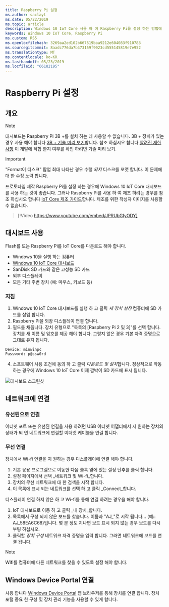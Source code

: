```yaml
---
title: Raspberry Pi 설정
ms.author: saclayt
ms.date: 05/22/2019
ms.topic: article
description: Windows 10 IoT Core 사용 하 여 Raspberry Pi를 설정 하는 방법에 알아봅니다.
keywords: Windows 10 IoT Core, Raspberry Pi
ms.custom: RS5
ms.openlocfilehash: 3269aa2ed102b667519baa9212e604083f910783
ms.sourcegitcommit: 8aadc776da7b473159f9023cd555145819e7e952
ms.translationtype: MT
ms.contentlocale: ko-KR
ms.lasthandoff: 05/23/2019
ms.locfileid: "66182195"
---
```

# <a name="setting-up-a-raspberry-pi"></a>Raspberry Pi 설정

## <a name="overview"></a>개요

> [!NOTE]
> 대시보드는 Raspberry Pi 3B +를 설치 하는 데 사용할 수 없습니다. 3B + 장치가 있는 경우 사용 해야 합니다 [3B + 기술 미리 보기](https://www.microsoft.com/en-us/software-download/windowsiot)합니다. 참조 하십시오 합니다 [알려진 제한 사항](https://docs.microsoft.com/en-us/windows/iot-core/troubleshooting) 이 개발에 적합 한지 여부를 확인 하려면 기술 미리 보기.

> [!IMPORTANT]
> "Format이 디스크" 팝업 최대 나타난 경우 수행 _되지_ 디스크를 포맷 합니다. 이 문제에 대 한 수정 노력 합니다.

프로토타입 제작 Raspberry Pi를 설정 하는 경우에 Windows 10 IoT Core 대시보드를 사용 하는 것이 좋습니다. 그러나 Raspberry Pi를 사용 하 여 제조 하려는 경우를 참조 하십시오 합니다 [IoT Core 제조 가이드](https://docs.microsoft.com/en-us/windows-hardware/manufacture/iot/iot-core-manufacturing-guide)합니다. 제조를 위한 작성자 이미지를 사용할 수 없습니다.
<br>
> [!Video https://www.youtube.com/embed/JPRUbGIyODY]

## <a name="using-the-dashboard"></a>대시보드 사용

Flash를 또는 Raspberry Pi를 IoT Core를 다운로드 해야 합니다.
* Windows 10을 실행 하는 컴퓨터 
* [Windows 10 IoT Core 대시보드](https://docs.microsoft.com/windows/iot-core/downloads)
* SanDisk SD 카드와 같은 고성능 SD 카드
* 외부 디스플레이
* 모든 기타 주변 장치 (예: 마우스, 키보드 등)

### <a name="instructions"></a>지침

1. Windows 10 IoT Core 대시보드를 실행 하 고 클릭 *새 장치 설정* 컴퓨터에 SD 카드를 삽입 합니다.
2. Raspberry Pi을 외장 디스플레이 연결 합니다.
3. 필드를 채웁니다. 장치 유형으로 "목록의 [Raspberry Pi 2 및 3]"를 선택 합니다. 장치를 새 이름 및 암호를 제공 해야 합니다. 그렇지 않은 경우 기본 자격 증명으로 그대로 유지 됩니다.

```
Device: minwinpc
Password: p@ssw0rd
```

4. 소프트웨어 사용 조건에 동의 하 고 클릭 *다운로드 및 설치*합니다. 정상적으로 작동 하는 경우에 Windows 10 IoT Core 이제 깜박이 SD 카드에 표시 됩니다.

![대시보드 스크린샷](../media/DeviceSetup/Dashboard-Screenshot.jpg)

## <a name="connect-to-a-network"></a>네트워크에 연결
### <a name="wired-connection"></a>유선된으로 연결
이더넷 포트 또는 유선된 연결을 사용 하려면 USB 이더넷 어댑터에서 지 원하는 장치의 상태가 되 면 네트워크에 연결할 이더넷 케이블을 연결 합니다.

### <a name="wireless-connection"></a>무선 연결
장치에서 Wi-fi 연결을 지 원하는 경우 디스플레이에 연결 해야 합니다.

1. 기본 응용 프로그램으로 이동한 다음 클록 옆에 있는 설정 단추를 클릭 합니다.
2. 설정 페이지에서 선택 _네트워크 및 Wi-fi_합니다.
3. 장치의 무선 네트워크에 대 한 검색을 시작 합니다.
4. 이 목록에 표시 되는 네트워크를 선택 하 고 클릭 _Connect_합니다.

디스플레이 연결 하지 않은 하 고 Wi-fi를 통해 연결 하려는 경우을 해야 합니다.

1. IoT 대시보드로 이동 하 고 클릭 _내 장치_합니다.
2. 목록에서 구성 되지 않은 보드를 찾습니다. 이름과 "AJ_"로 시작 됩니다... (예:: AJ_58EA6C68)입니다. 몇 분 정도 지나면 보드 표시 되지 않는 경우 보드를 다시 부팅 하십시오.
3. 클릭할 _장치 구성_ 네트워크 자격 증명을 입력 합니다. 그러면 네트워크에 보드를 연결 됩니다.

> [!NOTE]
> Wifi를 컴퓨터에 다른 네트워크를 찾을 수 있도록 설정 해야 합니다.

## <a name="connect-to-windows-device-portal"></a>Windows Device Portal 연결

사용 합니다 [Windows Device Portal](../manage-your-device/DevicePortal.md) 웹 브라우저를 통해 장치를 연결 합니다. 장치 포털 중요 한 구성 및 장치 관리 기능을 사용할 수 있게 합니다. 
